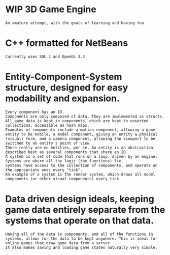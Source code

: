 # WIP 3D Game Engine
	An amature attempt, with the goals of learning and having fun
# C++ formatted for NetBeans
	Currently uses SDL 2 and OpenGL 3.3
# Entity-Component-System structure, designed for easy modability and expansion.
	Every component has an ID.
	Components are only composed of data. They are implemented as structs.
	All game data is kept in components, which are kept in unsorted collections, accessible as hash maps.
	Examples of components include a motion component, allowing a game entity to be mobile, a model component, giving an entity a physical (visual) form, and a camera component, allowing the viewport to be switched to an entity's point of view
	There really are no entities, per se. An entity is an abstraction, described best as several components that share an ID.
	A system is a set of code that runs on a loop, driven by an engine.
	Systems are where all the logic (the functions) lie.
	Systems have access to the collection of components, and operate on the appropriate ones every "tick".
	An example of a system is the render system, which draws all model components (or other visual components) every tick.
# Data driven design ideals, keeping game data entirely separate from the systems that operate on that data.
	Having all of the data in components, and all of the functions in systems, allows for the data to be kept anywhere. This is ideal for online games that draw game data from a server.
	It also makes saving and loading game states naturally very simple.
